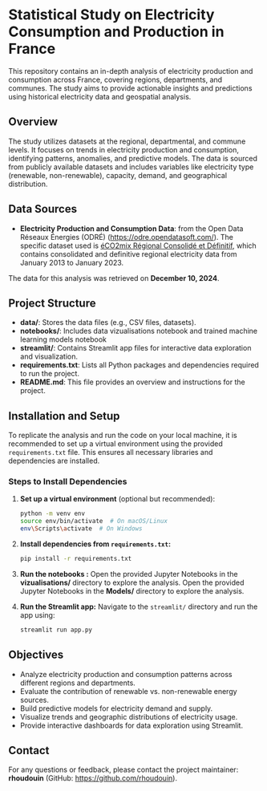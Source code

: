 # Statistical Study on Electricity Consumption and Production in France

This repository contains an in-depth analysis of electricity production and consumption across France, covering regions, departments, and communes. The study aims to provide actionable insights and predictions using historical electricity data and geospatial analysis.

## Overview
The study utilizes datasets at the regional, departmental, and commune levels. It focuses on trends in electricity production and consumption, identifying patterns, anomalies, and predictive models. The data is sourced from publicly available datasets and includes variables like electricity type (renewable, non-renewable), capacity, demand, and geographical distribution.


## Data Sources
- **Electricity Production and Consumption Data**: from the Open Data Réseaux Énergies (ODRÉ) (https://odre.opendatasoft.com/). The specific dataset used is [éCO2mix Régional Consolidé et Définitif](https://odre.opendatasoft.com/explore/dataset/eco2mix-regional-cons-def/export/?disjunctive.nature&disjunctive.libelle_region), which contains consolidated and definitive regional electricity data from January 2013 to January 2023. 

The data for this analysis was retrieved on **December 10, 2024**.

## Project Structure
- **data/**: Stores the data files (e.g., CSV files, datasets).
- **notebooks/**: Includes data vizualisations notebook and trained machine learning models notebook
- **streamlit/**: Contains Streamlit app files for interactive data exploration and visualization.
- **requirements.txt**: Lists all Python packages and dependencies required to run the project.
- **README.md**: This file provides an overview and instructions for the project.

## Installation and Setup
To replicate the analysis and run the code on your local machine, it is recommended to set up a virtual environment using the provided `requirements.txt` file. This ensures all necessary libraries and dependencies are installed.

### Steps to Install Dependencies
1. **Set up a virtual environment** (optional but recommended):
   ```bash
   python -m venv env
   source env/bin/activate  # On macOS/Linux
   env\Scripts\activate  # On Windows
   ```

2. **Install dependencies from `requirements.txt`:**
   ```bash
   pip install -r requirements.txt
   ```

3. **Run the notebooks :**
   Open the provided Jupyter Notebooks in the **vizualisations/** directory to explore the analysis.
   Open the provided Jupyter Notebooks in the **Models/** directory to explore the analysis.

4. **Run the Streamlit app:**
   Navigate to the `streamlit/` directory and run the app using:
   ```bash
   streamlit run app.py
   ```

## Objectives
- Analyze electricity production and consumption patterns across different regions and departments.
- Evaluate the contribution of renewable vs. non-renewable energy sources.
- Build predictive models for electricity demand and supply.
- Visualize trends and geographic distributions of electricity usage.
- Provide interactive dashboards for data exploration using Streamlit.

## Contact
For any questions or feedback, please contact the project maintainer: **rhoudouin** (GitHub: https://github.com/rhoudouin).
